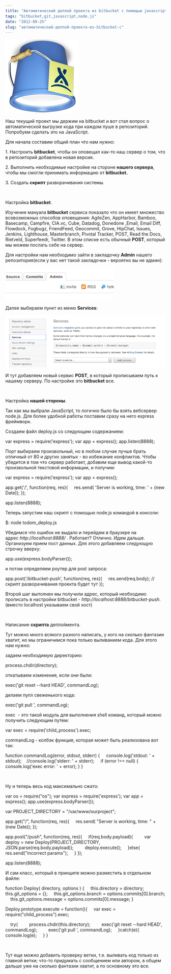 ```yaml
---
title: "Автоматический деплой проекта из bitbucket с помощью javascript"
tags: "bitbucket,git,javascript,node.js"
date: "2012-09-25"
slug: "автоматический-деплой-проекта-из-bitbucket-с"
---
```


![](images/bitbucket.png "bitbucket")

Наш текущий проект мы держим на bitbucket и вот стал вопрос о автоматической выгрузке кода при каждом пуше в репозиторий. Попробуем сделать это на JavaScript.

Для начала составим общий план что нам нужно:

1\. Настроить **bitbucket**, чтобы он оповещал как-то наш сервер о том, что в репозиторий добавлена новая версия.

2\. Выполнить необходимые настройке на стороне **нашего сервера**, чтобы мы смогли принимать информацию от **bitbucket.**

3\. Создать **скрипт** разворачивания системы.

 

Настройка **bitbucket**.

Изучение мануала **bitbucket** сервиса показало что он имеет множество всевозможных способов оповещения: AgileZen, AppHarbor, Bamboo, Basecamp, Campfire, CIA.vc, Cube, Datadog, Donedone ,Email, Email Diff, Flowdock, Fogbugz, FriendFeed, Geocommit, Grove, HipChat, Issues, Jenkins, Lighthouse, Masterbranch, Pivotal Tracker, POST, Read the Docs, Rietveld, Superfeedr, Twitter. В этом списке есть обычный **POST**, который мы можем послать себе на сервер.

Для настройки нам необходимо зайти в закладочку **Admin** нашего репозитория(если у вас нет такой закладочки - вероятно вы не админ):

![](images/bitbucket_rep_admin_tab.png "bitbucket_rep_admin_tab")

Далее выбираем пункт из меню **Services**:

![](images/bitbucket_services.png "bitbucket_services")

И тут добавляем новый сервис **POST**, в который прописываем путь к нашему серверу. По настройке это **bitbucket** все.

 

Настройка **нашей стороны**.

Так как мы выбрали JavaScript, то логично было бы взять вебсервер node.js. Для более удобной работы поставим сразу на него express фреймворк.

Создаем файл deploy.js со следующим содержанием:

var express = require('express');
var app = express();
app.listen(8888);

Порт выбираем произвольный, но в любом случае лучше брать отличный от 80 и других занятых - во избежание конфликтов. Чтобы убедится в том что сервер работает, добавим еще вывод какой-то произвольной текстовой информации, и получим:

var express = require('express');
var app = express();

app.get('/', function(req, res){
    res.send( 'Server is working, time: ' + (new Date));
});

app.listen(8888);

Теперь запустим наш скрипт с помощью node.js командой в консоли:

$: node todom_deploy.js

Убедимся что ошибок не выдало и перейдем в браузере на адрес _http://localhost:8888/_ . Работает? Отлично. Идем дальше. Организуем прием пост данных. Для этого добавляем следующую строчку вверху:

app.use(express.bodyParser());

и потом определяем роутер для post запроса:

app.post('/bitbucket-push', function(req, res){
    res.send(req.body);
    //скрипт разворачивания проекта будет тут
});

Второй шаг выполнен мы получили адрес, который необходимо прописать в настройки bitbucket - _http://localhost:8888/bitbucket-push_. (вместо localhost указываем свой хост)

 

Написание **скрипта** деплоймента.

Тут можно много всякого разного написать, у кого на сколько фантазии хватит, но мы ограничимся пока только выливанием кода. Для этого нам нужно:

задаем необходимую директорию:

process.chdir(directory);

откатываем изменения, если они были:

exec('git reset --hard HEAD', commandLog);

делаем пулл свеженького кода:

exec('git pull ', commandLog);

exec  - это такой модуль для выполнения shell команд, который можно получить следующим путем:

var exec = require('child_process').exec;

commandLog - колбэк функция, которая может быть реализована вот так:

function commandLog(error, stdout, stderr) {
    console.log('stdout: ' + stdout);
    //console.log('stderr: ' + stderr);
    if (error !== null) { console.log('exec error: ' + error); }
}

 

Ну и теперь весь код максимально сжато:

var os = require("os");
var express = require('express');
var app = express();
app.use(express.bodyParser());

var PROJECT_DIRECTORY = "/var/www/ourproject";

app.get("/", function(req, res){
    res.send( "Server is working, time: " + (new Date));
});

app.post("/push", function(req, res){
    if(req.body.payload){
        var deploy = new Deploy(PROJECT_DIRECTORY, JSON.parse(req.body.payload));
        deploy.execute();
    }else{
        res.send("incorrect params");
    }
});

app.listen(8888);

И сам класс, который в принципе можно разместить в отдельном файле:

function Deploy( directory, options )
{
    this.directory = directory;
    this.git_options = {};
    this.git_options.branch = options.commits[0].branch;
    this.git_options.message = options.commits[0].message;
}

Deploy.prototype.execute = function(){
    var exec = require("child_process").exec;

    try{
        process.chdir(this.directory);
        exec('git reset --hard HEAD', commandLog);
        exec('git pull ', commandLog);
    }catch(e){
        console.log(e);
    }
}

 

Тут еще можно добавить проверку ветки, т.е. выливать код только из главной ветки; что-то придумать с сообщением или автором, в общем дальше уже на сколько фантазии хватит, а по основному это все.
